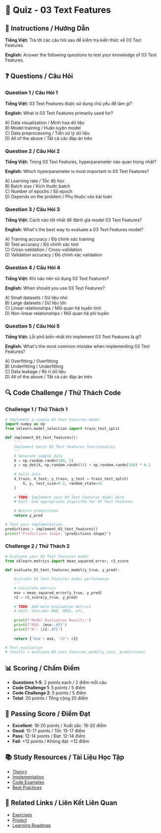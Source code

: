 # 🧠 Quiz - 03 Text Features

## 📝 Instructions / Hướng Dẫn

**Tiếng Việt:** Trả lời các câu hỏi sau để kiểm tra kiến thức về 03 Text Features.

**English:** Answer the following questions to test your knowledge of 03 Text Features.

## ❓ Questions / Câu Hỏi

### Question 1 / Câu Hỏi 1
**Tiếng Việt:** 03 Text Features được sử dụng chủ yếu để làm gì?

**English:** What is 03 Text Features primarily used for?

A) Data visualization / Minh họa dữ liệu  
B) Model training / Huấn luyện model  
C) Data preprocessing / Tiền xử lý dữ liệu  
D) All of the above / Tất cả các đáp án trên

### Question 2 / Câu Hỏi 2
**Tiếng Việt:** Trong 03 Text Features, hyperparameter nào quan trọng nhất?

**English:** Which hyperparameter is most important in 03 Text Features?

A) Learning rate / Tốc độ học  
B) Batch size / Kích thước batch  
C) Number of epochs / Số epoch  
D) Depends on the problem / Phụ thuộc vào bài toán

### Question 3 / Câu Hỏi 3
**Tiếng Việt:** Cách nào tốt nhất để đánh giá model 03 Text Features?

**English:** What's the best way to evaluate a 03 Text Features model?

A) Training accuracy / Độ chính xác training  
B) Test accuracy / Độ chính xác test  
C) Cross-validation / Cross-validation  
D) Validation accuracy / Độ chính xác validation

### Question 4 / Câu Hỏi 4
**Tiếng Việt:** Khi nào nên sử dụng 03 Text Features?

**English:** When should you use 03 Text Features?

A) Small datasets / Dữ liệu nhỏ  
B) Large datasets / Dữ liệu lớn  
C) Linear relationships / Mối quan hệ tuyến tính  
D) Non-linear relationships / Mối quan hệ phi tuyến

### Question 5 / Câu Hỏi 5
**Tiếng Việt:** Lỗi phổ biến nhất khi implement 03 Text Features là gì?

**English:** What's the most common mistake when implementing 03 Text Features?

A) Overfitting / Overfitting  
B) Underfitting / Underfitting  
C) Data leakage / Rò rỉ dữ liệu  
D) All of the above / Tất cả các đáp án trên

## 🔍 Code Challenge / Thử Thách Code

### Challenge 1 / Thử Thách 1
```python
# Implement a simple 03 Text Features model
import numpy as np
from sklearn.model_selection import train_test_split

def implement_03_text_features():
    '''
    Implement basic 03 Text Features functionality
    '''
    # Generate sample data
    X = np.random.randn(100, 5)
    y = np.dot(X, np.random.randn(5)) + np.random.randn(100) * 0.1
    
    # Split data
    X_train, X_test, y_train, y_test = train_test_split(
        X, y, test_size=0.2, random_state=42
    )
    
    # TODO: Implement your 03 Text Features model here
    # Hint: Use appropriate algorithm for 03 Text Features
    
    # Return predictions
    return y_pred

# Test your implementation
predictions = implement_03_text_features()
print(f"Predictions shape: {predictions.shape}")
```

### Challenge 2 / Thử Thách 2
```python
# Evaluate your 03 Text Features model
from sklearn.metrics import mean_squared_error, r2_score

def evaluate_03_text_features_model(y_true, y_pred):
    '''
    Evaluate 03 Text Features model performance
    '''
    # Calculate metrics
    mse = mean_squared_error(y_true, y_pred)
    r2 = r2_score(y_true, y_pred)
    
    # TODO: Add more evaluation metrics
    # Hint: Consider MAE, RMSE, etc.
    
    print(f"Model Evaluation Results:")
    print(f"MSE: {mse:.4f}")
    print(f"R²: {r2:.4f}")
    
    return {'mse': mse, 'r2': r2}

# Test evaluation
# results = evaluate_03_text_features_model(y_test, predictions)
```

## 📊 Scoring / Chấm Điểm

- **Questions 1-5**: 2 points each / 2 điểm mỗi câu
- **Code Challenge 1**: 5 points / 5 điểm
- **Code Challenge 2**: 5 points / 5 điểm
- **Total**: 20 points / Tổng cộng 20 điểm

## 🎯 Passing Score / Điểm Đạt

- **Excellent**: 18-20 points / Xuất sắc: 18-20 điểm
- **Good**: 15-17 points / Tốt: 15-17 điểm  
- **Pass**: 12-14 points / Đạt: 12-14 điểm
- **Fail**: <12 points / Không đạt: <12 điểm

## 📚 Study Resources / Tài Liệu Học Tập

- [Theory](./THEORY_03_text_features.md)
- [Implementation](./IMPLEMENTATION_03_text_features.md)
- [Code Examples](./CODE_EXAMPLES_03_text_features.md)
- [Best Practices](./BEST_PRACTICES_03_text_features.md)

## 🔗 Related Links / Liên Kết Liên Quan

- [Exercises](./EXERCISES_03_text_features.md)
- [Project](./PROJECT_03_text_features.md)
- [Learning Roadmap](./LEARNING_ROADMAP_03_text_features.md)
